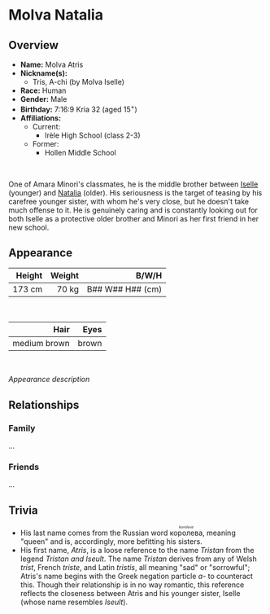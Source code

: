 # Molva Natalia

## Overview

- **Name:** Molva Atris
- **Nickname(s):**
  - Tris, A-chi (by Molva Iselle)
- **Race:** Human
- **Gender:** Male
- **Birthday:** 7:16:9 Kria 32 (aged 15$^+$)
- **Affiliations:**
  - Current:
    - Irèle High School  (class 2-3)
  - Former:
    - Hollen Middle School

&nbsp;

One of Amara Minori's classmates, he is the middle brother between [Iselle](./Molva%20Iselle.md) (younger) and [Natalia](./Molva%20Natalia.md) (older). His seriousness is the target of teasing by his carefree younger sister, with whom he's very close, but he doesn't take much offense to it. He is genuinely caring and is constantly looking out for both Iselle as a protective older brother and Minori as her first friend in her new school.

## Appearance

| Height | Weight |                  B/W/H |
| -----: | -----: | ---------------------: |
| 173 cm |  70 kg | B\#\# W\#\# H\#\# (cm) |

&nbsp;

| Hair | Eyes |
| ---: | ---: |
|  medium brown |  brown |

&nbsp;

*Appearance description*

## Relationships

### Family

...

### Friends

...

## Trivia

- His last name comes from the Russian word <ruby><rb>королева</rb><rt>*koroleva*</rt></ruby>, meaning "queen" and is, accordingly, more befitting his sisters.
- His first name, *Atris*, is a loose reference to the name *Tristan* from the legend *Tristan and Iseult*. The name *Tristan* derives from any of Welsh *trist*, French *triste*, and Latin *tristis*, all meaning "sad" or "sorrowful"; Atris's name begins with the Greek negation particle *a-* to counteract this. Though their relationship is in no way romantic, this reference reflects the closeness between Atris and his younger sister, Iselle (whose name resembles *Iseult*).